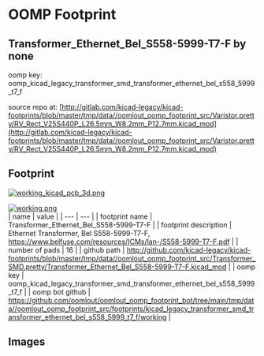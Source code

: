 # OOMP Footprint  
## Transformer_Ethernet_Bel_S558-5999-T7-F  by none  
  
oomp key: oomp_kicad_legacy_transformer_smd_transformer_ethernet_bel_s558_5999_t7_f  
  
source repo at: [http://gitlab.com/kicad-legacy/kicad-footprints/blob/master/tmp/data//oomlout_oomp_footprint_src/Varistor.pretty/RV_Rect_V25S440P_L26.5mm_W8.2mm_P12.7mm.kicad_mod](http://gitlab.com/kicad-legacy/kicad-footprints/blob/master/tmp/data//oomlout_oomp_footprint_src/Varistor.pretty/RV_Rect_V25S440P_L26.5mm_W8.2mm_P12.7mm.kicad_mod)  
## Footprint  
  
[![working_kicad_pcb_3d.png](working_kicad_pcb_3d_600.png)](working_kicad_pcb_3d.png)  
  
[![working.png](working_600.png)](working.png)  
| name | value | 
| --- | --- | 
| footprint name | Transformer_Ethernet_Bel_S558-5999-T7-F | 
| footprint description | Ethernet Transformer, Bel S558-5999-T7-F, https://www.belfuse.com/resources/ICMs/lan-/S558-5999-T7-F.pdf | 
| number of pads | 16 | 
| github path | http://github.com/kicad-legacy/kicad-footprints/blob/master/tmp/data//oomlout_oomp_footprint_src/Transformer_SMD.pretty/Transformer_Ethernet_Bel_S558-5999-T7-F.kicad_mod | 
| oomp key | oomp_kicad_legacy_transformer_smd_transformer_ethernet_bel_s558_5999_t7_f | 
| oomp bot github | https://github.com/oomlout/oomlout_oomp_footprint_bot/tree/main/tmp/data//oomlout_oomp_footprint_src/footprints/kicad_legacy_transformer_smd_transformer_ethernet_bel_s558_5999_t7_f/working | 
## Images  
